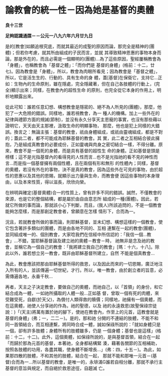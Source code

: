 # 論教會的統一性－因為她是基督的奧體


**良十三世**

**足夠認識通牒－－公元一八九六年六月廿九日**





是的[教會]如願追根究底，而就其最近的成聖的原因而論，那完全是精神的(團體)；但若你考慮，就其所由組成的子民而言，並就
其導致精神恩惠的事物本身而論，那是外在的，而且必需是一個顯明的(團體)…為了這些原因，聖經屢稱教會為「身體」，也稱教會為「基督之體」：「而你們是
基督的身體」(格前：十二，廿七)。因為教會是「身體」，所以，教會為肉眼所看見；因為教會是「基督之體」，所以，它是活生生的、行動的、具有生命的身
體，蓋[基督]在保衛它，支持它…正如：生物內的生命原則，雖在隱處，完全隱藏著，但在自己各肢體的行動上，(完全)顯示出來；同樣，在教會內的超性生命
的原則，也完全從它本身的作用上，明析地顯露出來。

從此可知：誰若任意幻想、構想教會是隱密的、絕不為人所見的(團體)，那麼，他犯了一大危險的錯誤。同樣地，誰若視教會，為一
種人的機構。加上一些外在的紀律與禮節方面的規誡(節制)，並沒有永久分享天主恩寵的事實，也沒有那些藉以證明它，天天由天主那裡，汲取生命的明顯事物，
那麼，他也是犯上同樣的大錯誤。換言之：無論主張：基督的教會，祇由身體組成，或祇由靈魂組成，都是不對的；蓋此二者，都不可能成為耶穌基督的教會。其
實，此二者之互相結合彼此擁抱，乃是組成真教會的必要成份，正如靈魂與肉身之密切結合一樣，不得分離。原來，教會不是一個死的身體，而是具有基督的超性生
命的身體。正如基督是頭是榜樣；這不是光指基督內的看得見的人性而言…也不是光指祂的看不見的神性而言…而是指一個基督擁有兩個性體，且在兩個有形和無形
的性體內；同樣，基督的奧體，若沒有外在的事物，決不是真的教會，因為這些外在可見的事物，由於超性的恩惠以及其他的恩賜，就顯示出力量與生命，而教會便
因這些事物的本身理由，以及本來性質，得以滋長，欣欣向榮。

在辨明與確定(基督奧體)合一的性質上，曾有許多不同的錯誤。誠然，不僅教會的來源，也是它的整個結構，都是屬於由自由意志所
組成的一種(團體)。因此，若就它所做的事而論，那就該小心下判斷，而且，(我人)所該追問的，不是一個教會能夠怎麼樣，而是那創定教會者，曾願意在怎樣
情形下，合而為一。

況且，若就教會所做的事而論，則耶穌基督，並未幻想、構想這樣的一個教會，使它包含著許多類似的團體，而是由各地不同的、互相
連繫在一起的教會(團體)，並同組成唯一的、個別教會，大家唸我們在信經中所信認的：「我信一個…教會」…不錯，當耶穌基督論及建立祂的奧體－教會－時，
祂無非是念及祂的教會，並稱它為一個自己的教會：「我將建立我自己的教會」[瑪：十六，十八]。除此以外，誰若想立另一教會，既非由耶穌基督所建立，自然
不能是個真教會…

為此，教會應該把那由耶穌基督所得的救恩，以及因此而來的一切恩賜，廣泛地注入所有的人，並該傳遍一切世紀，才行。所以，唯一教會，由於創立者的旨意，必需傳遍各地，永垂千秋…

再者，天主之子決定教會，要做自己的奧體，而祂自己，以「首領」的身份，和它結合成為一體，一如祂所攝取的人體一般…正如基
督，曾取一個有死的肉體，來受難受死，自獻(於天父)，為償付人類得救的贖價；同樣地，祂擁有一個奧體，而在這奧體，祂使人分享祂的作為，祂的聖德，以及
祂的永遠救恩(故聖保祿宗徒說：)「(天主)將萬有置於祂的腳下，使祂在教會內，作至上的元首，這教會就是基督的身體」(弗；一，二二－)。是的，那和祂
分開的不連結的肢體，不能不和同一首領結合，而互相連繫，將同時合成一體，誠如保祿所說的：「就如身體只是一個，卻有許多肢體；身體所有的肢體雖多，仍是
一個身體；基督也是這樣」(格前：十二，十二)。此外，這個奧體，如保祿所說的，是與基督首領，結合在一起「而歸於那為元首的基督，本著祂，全身都結構緊
湊，藉著各關節的互相補助，按照各肢體的功用，各盡其職，使身體不斷增長…」(弗：四，十五－)。為此，如果那四散的肢體，不和其他的肢體，結合在一起，
那就不能和那唯一元首－(基督)合而為一…所以基督的教會，是唯一的，永琲滿G誰若自相分離，那就不承行主基督的意旨與規定，而自絕於救恩途徑，自趨滅
亡。

